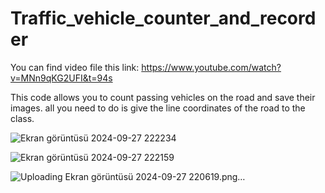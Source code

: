 # Traffic_vehicle_counter_and_recorder

You can find video file this link: https://www.youtube.com/watch?v=MNn9qKG2UFI&t=94s

This code allows you to count passing vehicles on the road and save their images. all you need to do is give the line coordinates of the road to the class.

![Ekran görüntüsü 2024-09-27 222234](https://github.com/user-attachments/assets/16b00f85-f54c-459c-9e86-380d07f44ab7)

![Ekran görüntüsü 2024-09-27 222159](https://github.com/user-attachments/assets/74c4dfe6-9429-4643-a773-a38837c6d168)

![Uploading Ekran görüntüsü 2024-09-27 220619.png…]()


